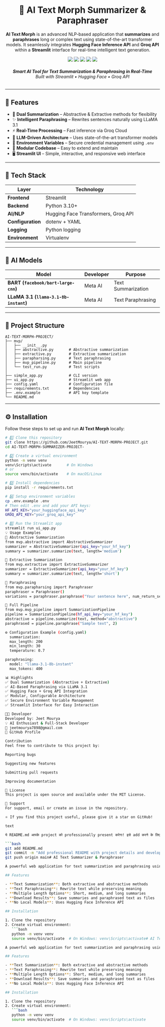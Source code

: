 <h1 align="center"> 🧠 AI Text Morph Summarizer & Paraphraser </h1>

<p align="center">
<b>AI Text Morph</b> is an advanced NLP-based application that <b>summarizes</b> and <b>paraphrases</b> long or complex text using state-of-the-art transformer models.  
It seamlessly integrates <b>Hugging Face Inference API</b> and <b>Groq API</b> within a <b>Streamlit</b> interface for real-time intelligent text generation.
</p>

<p align="center">
  <img src="https://img.shields.io/badge/Made%20With-Python_3.10+-blueviolet?style=flat-square&logo=python" />
  <img src="https://img.shields.io/badge/Framework-Streamlit-ff4b4b?style=flat-square&logo=streamlit" />
  <img src="https://img.shields.io/badge/NLP-HuggingFace-FCC624?style=flat-square&logo=huggingface" />
  <img src="https://img.shields.io/badge/AI-Groq_API-8A2BE2?style=flat-square&logo=ai" />
  <img src="https://img.shields.io/badge/License-MIT-success?style=flat-square" />
</p>

<h6 align="center">
  <b>Smart AI Tool for Text Summarization & Paraphrasing in Real-Time</b><br>
  <i>Built with Streamlit • Hugging Face • Groq API</i>
</h6>

---

## 🚀 Features

- 🧩 **Dual Summarization** – Abstractive & Extractive methods for flexibility  
- ✨ **Intelligent Paraphrasing** – Rewrites sentences naturally using LLaMA 3.1  
- ⚡ **Real-Time Processing** – Fast inference via Groq Cloud  
- 🧠 **LLM-Driven Architecture** – Uses state-of-the-art transformer models  
- 🔐 **Environment Variables** – Secure credential management using `.env`  
- 🧾 **Modular Codebase** – Easy to extend and maintain  
- 🖥️ **Streamlit UI** – Simple, interactive, and responsive web interface  

---

## 🧩 Tech Stack

| Layer | Technology |
|-------|-------------|
| **Frontend** | Streamlit |
| **Backend** | Python 3.10+ |
| **AI/NLP** | Hugging Face Transformers, Groq API |
| **Configuration** | dotenv + YAML |
| **Logging** | Python logging |
| **Environment** | Virtualenv |

---

## 🤖 AI Models

| Model | Developer | Purpose |
|--------|------------|----------|
| **BART (`facebook/bart-large-cnn`)** | Meta AI | Text Summarization |
| **LLaMA 3.1 (`llama-3.1-8b-instant`)** | Meta AI | Text Paraphrasing |

---

## 📁 Project Structure

```
AI-TEXT-MORPH-PROJECT/
├── mvp/
│   ├── __init__.py
│   ├── abstractive.py       # Abstractive summarization
│   ├── extractive.py        # Extractive summarization
│   ├── parapharsing.py      # Text paraphrasing
│   ├── mvp_pipeline.py      # Main pipeline
│   └── test_run.py          # Test scripts
│
├── simple_app.py            # CLI version
├── ui_app.py                # Streamlit web app
├── config.yaml              # Configuration file
├── requirements.txt         # Dependencies
├── .env.example             # API key template
└── README.md
```


---


## ⚙️ Installation

Follow these steps to set up and run **AI Text Morph** locally:

```bash
# 1️⃣ Clone this repository
git clone https://github.com/JeetMourya/AI-TEXT-MORPH-PROJECT.git
cd AI-TEXT-MORPH-SUMMARIZER-PROJECT-

# 2️⃣ Create a virtual environment
python -m venv venv
venv\Scripts\activate       # On Windows
# or
source venv/bin/activate    # On macOS/Linux

# 3️⃣ Install dependencies
pip install -r requirements.txt

# 4️⃣ Setup environment variables
cp .env.example .env
# Then edit .env and add your API keys:
HF_API_KEY="your_huggingface_api_key"
GROQ_API_KEY="your_groq_api_key"

# 5️⃣ Run the Streamlit app
streamlit run ui_app.py
💡 Usage Examples
🔹 Abstractive Summarization
from mvp.abstractive import AbstractiveSummarizer
summarizer = AbstractiveSummarizer(api_key="your_hf_key")
summary = summarizer.summarize(text, length='medium')

🔹 Extractive Summarization
from mvp.extractive import ExtractiveSummarizer
summarizer = ExtractiveSummarizer(api_key="your_hf_key")
summary = summarizer.summarize(text, length='short')

🔹 Paraphrasing
from mvp.parapharsing import Paraphraser
paraphraser = Paraphraser()
variations = paraphraser.paraphrase("Your sentence here", num_return_sequences=3)

🔹 Full Pipeline
from mvp.mvp_pipeline import SummarizationPipeline
pipeline = SummarizationPipeline(hf_api_key="your_hf_key")
abstractive = pipeline.summarize(text, method="abstractive")
paraphrased = pipeline.paraphrase("Sample text", 2)

⚙️ Configuration Example (config.yaml)
  summarization:
  max_length: 200
  min_length: 30
  temperature: 0.7

paraphrasing:
  model: "llama-3.1-8b-instant"
  max_tokens: 400

📊 Highlights
✅ Dual Summarization (Abstractive + Extractive)
✅ AI-Based Paraphrasing via LLaMA 3.1
✅ Hugging Face + Groq API Integration
✅ Modular, Configurable Architecture
✅ Secure Environment Variable Management
✅ Streamlit Interface for Easy Interaction

👨‍💻 Developer
Developed by: Jeet Mourya
💡 AI Enthusiast & Full-Stack Developer
📧 jeetmourya7898@gmail.com
🔗 GitHub Profile

Contribution
Feel free to contribute to this project by:

Reporting bugs

Suggesting new features

Submitting pull requests

Improving documentation

📄 License
This project is open source and available under the MIT License.

🤝 Support
For support, email or create an issue in the repository.

⭐ If you find this project useful, please give it a star on GitHub!

text

ये README.md आपके project को professionally present करेगा! इसे add करने के लिए:

```bash
git add README.md
git commit -m "Add professional README with project details and developer information"
git push origin main# AI Text Summarizer & Paraphraser

A powerful web application for text summarization and paraphrasing using Hugging Face Inference API.

## Features

- **Text Summarization**: Both extractive and abstractive methods
- **Text Paraphrasing**: Rewrite text while preserving meaning
- **Multiple Length Options**: Short, medium, and long summaries
- **Download Results**: Save summaries and paraphrased text as files
- **No Local Models**: Uses Hugging Face Inference API

## Installation

1. Clone the repository
2. Create virtual environment:
   ```bash
   python -m venv venv
   source venv/bin/activate  # On Windows: venv\Scripts\activate# AI Text Summarizer & Paraphraser

A powerful web application for text summarization and paraphrasing using Hugging Face Inference API.

## Features

- **Text Summarization**: Both extractive and abstractive methods
- **Text Paraphrasing**: Rewrite text while preserving meaning
- **Multiple Length Options**: Short, medium, and long summaries
- **Download Results**: Save summaries and paraphrased text as files
- **No Local Models**: Uses Hugging Face Inference API

## Installation

1. Clone the repository
2. Create virtual environment:
   ```bash
   python -m venv venv
   source venv/bin/activate  # On Windows: venv\Scripts\activate
